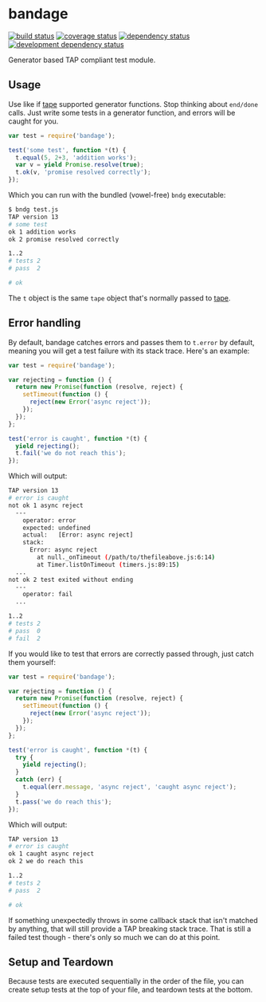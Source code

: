 # bandage
[![build status](https://secure.travis-ci.org/clux/bandage.svg)](http://travis-ci.org/clux/bandage)
[![coverage status](http://img.shields.io/coveralls/clux/bandage.svg)](https://coveralls.io/r/clux/bandage)
[![dependency status](https://david-dm.org/clux/bandage.svg)](https://david-dm.org/clux/bandage)
[![development dependency status](https://david-dm.org/clux/bandage/dev-status.svg)](https://david-dm.org/clux/bandage#info=devDependencies)

Generator based TAP compliant test module.

## Usage
Use like if [tape](https://npmjs.org/package/tape) supported generator functions. Stop thinking about `end/done` calls. Just write some tests in a generator function, and errors will be caught for you.

```js
var test = require('bandage');

test('some test', function *(t) {
  t.equal(5, 2+3, 'addition works');
  var v = yield Promise.resolve(true);
  t.ok(v, 'promise resolved correctly');
});
```

Which you can run with the bundled (vowel-free) `bndg` executable:

```sh
$ bndg test.js
TAP version 13
# some test
ok 1 addition works
ok 2 promise resolved correctly

1..2
# tests 2
# pass  2

# ok
```

The `t` object is the same `tape` object that's normally passed to [tape](https://npmjs.org/package/tape).

## Error handling
By default, bandage catches errors and passes them to `t.error` by default, meaning you will get a test failure with its stack trace. Here's an example:

```js
var test = require('bandage');

var rejecting = function () {
  return new Promise(function (resolve, reject) {
    setTimeout(function () {
      reject(new Error('async reject'));
    });
  });
};

test('error is caught', function *(t) {
  yield rejecting();
  t.fail('we do not reach this');
});
```

Which will output:

```sh
TAP version 13
# error is caught
not ok 1 async reject
  ---
    operator: error
    expected: undefined
    actual:   [Error: async reject]
    stack:
      Error: async reject
        at null._onTimeout (/path/to/thefileabove.js:6:14)
        at Timer.listOnTimeout (timers.js:89:15)
  ...
not ok 2 test exited without ending
  ---
    operator: fail
  ...

1..2
# tests 2
# pass  0
# fail  2
```

If you would like to test that errors are correctly passed through, just catch them yourself:

```js
var test = require('bandage');

var rejecting = function () {
  return new Promise(function (resolve, reject) {
    setTimeout(function () {
      reject(new Error('async reject'));
    });
  });
};

test('error is caught', function *(t) {
  try {
    yield rejecting();
  }
  catch (err) {
    t.equal(err.message, 'async reject', 'caught async reject');
  }
  t.pass('we do reach this');
});

```

Which will output:

```sh
TAP version 13
# error is caught
ok 1 caught async reject
ok 2 we do reach this

1..2
# tests 2
# pass  2

# ok
```

If something unexpectedly throws in some callback stack that isn't matched by anything, that will still provide a TAP breaking stack trace. That is still a failed test though - there's only so much we can do at this point.

## Setup and Teardown
Because tests are executed sequentially in the order of the file, you can create setup tests at the top of your file, and teardown tests at the bottom.
